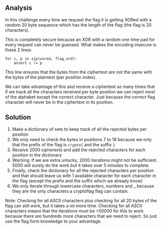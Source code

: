 ## Analysis
In this challenge every time we request the flag it is getting XORed with a random 20 byte sequence which has the length of the flag (the flag is 20 characters).

This is completely secure because an XOR with a random one time pad for every request can never be guessed. What makes the encoding insecure is these 2 lines:
```
for c, p in zip(xored, flag_ord):
    assert c != p
```

This line ensures that the bytes from the ciphertext are not the same with the bytes of the plaintext (per position index).

We can take advantage of this and receive a ciphertext so many times that if we track all the characters received per byte position we can reject most of the alphabet except the correct character. Just because the correct flag character will never be in the ciphertext in its position.

## Solution
1. Make a dictionary of sets to keep track of all the rejected bytes per position
2. We only need to check the bytes in positions 7 to 18 because we only that the prefix of the flag is `crypto{` and the suffix `}`
3. Receive 2000 cipherexts and add the rejected characters for each position in the dictionary
4. Warning: If we are extra unlucky, 2000 iterations might not be sufficient. 5000 will surely do the work but it takes over 5 minutes to complete.
5. Finally, check the dictionary for all the rejected characters per position and that should leave us with 1 available character for each character in the flag (except the prefix and the suffix which we already know)
6. We only iterate through lowercase characters, numbers and _ because they are the only characters a cryptoflag flag can contain.

Note: Checking for all ASCII characters plus checking for all 20 bytes of the flag can still work, but it takes a lot more time. Checking for all ASCII characters means that the iterations must be >50000 for this to work because there are hundreds more characters that we need to reject. So just use the flag form knowledge to your advantage.
